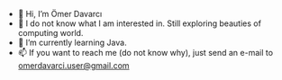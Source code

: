 - 👋 Hi, I’m Ömer Davarcı
- 👀 I do not know what I am interested in. Still exploring beauties of computing world.
- 🌱 I’m currently learning Java.
- 📫 If you want to reach me (do not know why), just send an e-mail to omerdavarci.user@gmail.com  

<!---
odavarci/odavarci is a ✨ special ✨ repository because its `README.md` (this file) appears on your GitHub profile.
You can click the Preview link to take a look at your changes.
--->
